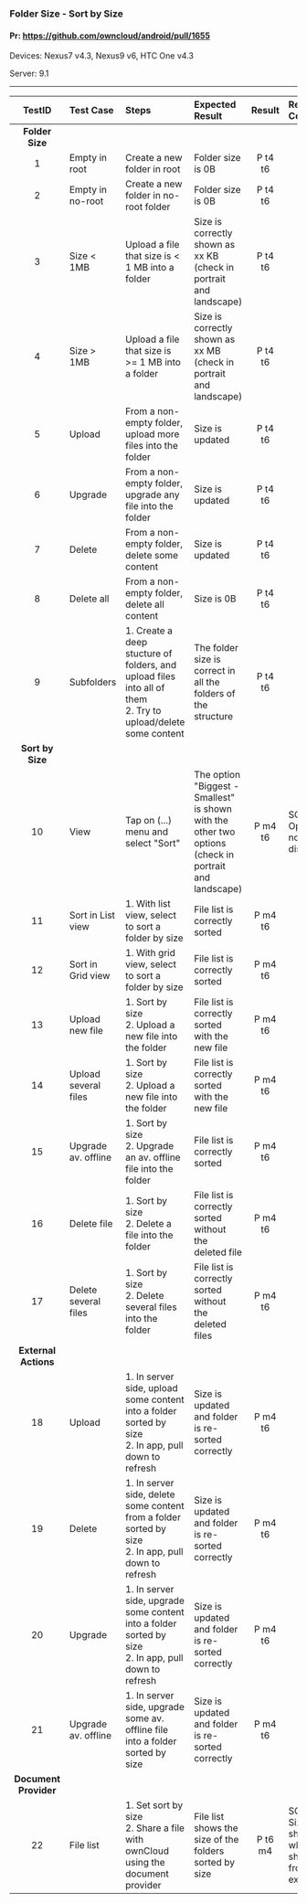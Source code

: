 ### Folder Size - Sort by Size

#### Pr: https://github.com/owncloud/android/pull/1655 

Devices: Nexus7 v4.3, Nexus9 v6, HTC One v4.3

Server: 9.1


---

 
| TestID | Test Case | Steps | Expected Result | Result | Related Comment |
| :----: | :-------- | :---- | :-------------- | :----: | :-------------- |
|**Folder Size**||||||
| 1 | Empty in root | Create a new folder in root | Folder size is 0B | P t4 t6|  |
| 2 | Empty in no-root | Create a new folder in no-root folder | Folder size is 0B | P t4 t6|  |
| 3 | Size < 1MB | Upload a file that size is < 1 MB into a folder | Size is correctly shown as xx KB (check in portrait and landscape) | P t4 t6|  |
| 4 | Size > 1MB | Upload a file that size is >= 1 MB into a folder | Size is correctly shown as xx MB (check in portrait and landscape) | P t4 t6|  |
| 5 | Upload | From a non-empty folder, upload more files into the folder | Size is updated | P t4 t6|  |
| 6 | Upgrade | From a non-empty folder, upgrade any file into the folder | Size is updated | P t4 t6|  |
| 7 | Delete | From a non-empty folder, delete some content | Size is updated | P t4 t6|  |
| 8 | Delete all | From a non-empty folder, delete all content | Size is 0B | P t4 t6|  |
| 9 | Subfolders | 1. Create a deep stucture of folders, and upload files into all of them <br>2. Try to upload/delete some content| The folder size is correct in all the folders of the structure | P t4 t6|  |
|**Sort by Size**||||||
| 10 | View | Tap on (...) menu and select "Sort" | The option "Biggest - Smallest" is shown with the other two options (check in portrait and landscape) | P m4 t6  | SOLVED: Option not displayed |
| 11 | Sort in List view | 1. With list view, select to sort a folder by size | File list is correctly sorted | P m4 t6|  |
| 12 | Sort in Grid view | 1. With grid view, select to sort a folder by size | File list is correctly sorted | P m4 t6|  |
| 13 | Upload new file | 1. Sort by size<br>2. Upload a new file into the folder | File list is correctly sorted with the new file| P m4 t6|  |
| 14 | Upload several files | 1. Sort by size<br>2. Upload a new file into the folder | File list is correctly sorted with the new file| P m4 t6|  |
| 15 | Upgrade av. offline | 1. Sort by size<br>2. Upgrade an av. offline file into the folder | File list is correctly sorted | P m4 t6|  |
| 16 | Delete file | 1. Sort by size<br>2. Delete a file into the folder | File list is correctly sorted without the deleted file| P m4 t6|  |
| 17 | Delete several files | 1. Sort by size<br>2. Delete several files into the folder | File list is correctly sorted without the deleted files| P m4 t6|  |
|**External Actions**||||||
| 18 | Upload | 1. In server side, upload some content into a folder sorted by size<br>2. In app, pull down to refresh | Size is updated and folder is re-sorted correctly | P m4 t6|  |
| 19 | Delete | 1. In server side, delete some content from a folder sorted by size<br>2. In app, pull down to refresh | Size is updated and folder is re-sorted correctly| P m4 t6|  |
| 20 | Upgrade | 1. In server side, upgrade some content into a folder sorted by size<br>2. In app, pull down to refresh | Size is updated and folder is re-sorted correctly| P m4 t6|  |
| 21 | Upgrade av. offline | 1. In server side, upgrade some av. offline file into a folder sorted by size | Size is updated and folder is re-sorted correctly| P m4 t6|  |
|**Document Provider**||||||
| 22 | File list | 1. Set sort by size<br>2. Share a file with ownCloud using the document provider | File list shows the size of the folders sorted by size| P t6 m4|  SOLVED: Size not shown when sharing from a external |